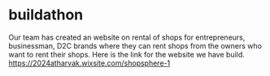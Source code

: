 # buildathon
Our team has created an website on rental of shops for entrepreneurs, businessman, D2C brands where they can rent shops from the owners who want to rent their shops. 
Here is the link for the website we have build.
https://2024atharvak.wixsite.com/shopsphere-1

